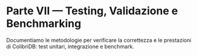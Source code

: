 # Parte VII — Testing, Validazione e Benchmarking

Documentiamo le metodologie per verificare la correttezza e le prestazioni di ColibrìDB: test unitari, integrazione e benchmark.
